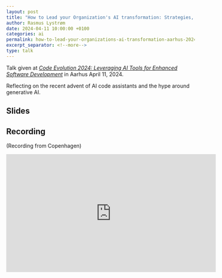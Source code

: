 ```yaml
---
layout: post
title: "How to Lead your Organization's AI transformation: Strategies, Skills, and Culture – or how to skip the platform trap and deliver business value with AI"
author: Rasmus Lystrøm
date: 2024-04-11 10:00:00 +0100
categories: ai
permalink: how-to-lead-your-organizations-ai-transformation-aarhus-2024/
excerpt_separator: <!--more-->
type: talk
---
```


Talk given at [*Code Evolution 2024: Leveraging AI Tools for Enhanced Software Development*](https://trifork.info/code-evolution-2024) in Aarhus April 11, 2024.

Reflecting on the recent advent of AI code assistants and the hype around generative AI.

<!--more-->

## Slides

<script defer class="speakerdeck-embed" data-id="024bdb8dea274ad69e1a8dfb1dee5660" data-ratio="1.7777777777777777" src="//speakerdeck.com/assets/embed.js"></script>

## Recording

(Recording from Copenhagen)

<iframe width="560" height="315" src="https://www.youtube.com/embed/0TQ2BLs_ofc?si=uiSZ0HemvxcG3nPX" title="YouTube video player" frameborder="0" allow="accelerometer; autoplay; clipboard-write; encrypted-media; gyroscope; picture-in-picture; web-share" referrerpolicy="strict-origin-when-cross-origin" allowfullscreen></iframe>
